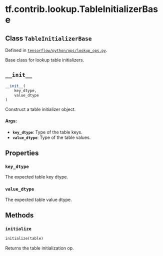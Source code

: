 <div itemscope itemtype="http://developers.google.com/ReferenceObject">
<meta itemprop="name" content="tf.contrib.lookup.TableInitializerBase" />
<meta itemprop="path" content="Stable" />
<meta itemprop="property" content="key_dtype"/>
<meta itemprop="property" content="value_dtype"/>
<meta itemprop="property" content="__init__"/>
<meta itemprop="property" content="initialize"/>
</div>

# tf.contrib.lookup.TableInitializerBase

## Class `TableInitializerBase`





Defined in [`tensorflow/python/ops/lookup_ops.py`](/code/stable/tensorflow/python/ops/lookup_ops.py).

Base class for lookup table initializers.

<h2 id="__init__"><code>__init__</code></h2>

``` python
__init__(
    key_dtype,
    value_dtype
)
```

Construct a table initializer object.

#### Args:

* <b>`key_dtype`</b>: Type of the table keys.
* <b>`value_dtype`</b>: Type of the table values.



## Properties

<h3 id="key_dtype"><code>key_dtype</code></h3>

The expected table key dtype.

<h3 id="value_dtype"><code>value_dtype</code></h3>

The expected table value dtype.



## Methods

<h3 id="initialize"><code>initialize</code></h3>

``` python
initialize(table)
```

Returns the table initialization op.



